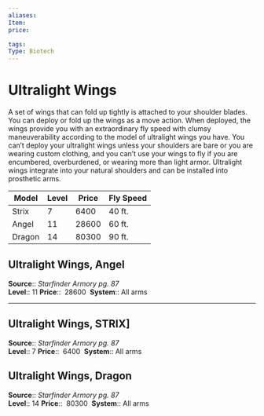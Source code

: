 ```yaml
---
aliases: 
Item:
price:  

tags: 
Type: Biotech
---
```


# Ultralight Wings

A set of wings that can fold up tightly is attached to your shoulder blades. You can deploy or fold up the wings as a move action. When deployed, the wings provide you with an extraordinary fly speed with clumsy maneuverability according to the model of ultralight wings you have. You can’t deploy your ultralight wings unless your shoulders are bare or you are wearing custom clothing, and you can’t use your wings to fly if you are encumbered, overburdened, or wearing more than light armor. Ultralight wings integrate into your natural shoulders and can be installed into prosthetic arms.

| Model  | Level | Price  | Fly Speed |
|--------|-------|--------|-----------|
| Strix  | 7     | 6400  | 40 ft.    |
| Angel  | 11    | 28600 | 60 ft.    |
| Dragon | 14    | 80300 | 90 ft.    |

## Ultralight Wings, Angel

**Source**:: _Starfinder Armory pg. 87_  
**Level**:: 11
**Price**::  28600 
**System**:: All arms  
  

---

## Ultralight Wings, STRIX]

**Source**:: _Starfinder Armory pg. 87_  
**Level**:: 7
**Price**::  6400 
**System**:: All arms  
  

## Ultralight Wings, Dragon

**Source**:: _Starfinder Armory pg. 87_  
**Level**:: 14
**Price**::  80300 
**System**:: All arms
